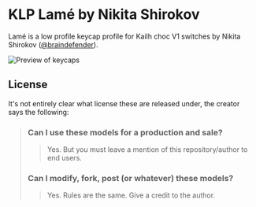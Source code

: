 # KLP Lamé by Nikita Shirokov

Lamé is a low profile keycap profile for Kailh choc V1 switches by Nikita Shirokov ([@braindefender](https://github.com/braindefender)).

![Preview of keycaps](KLP_Lame_Preview.jpg)

## License

It's not entirely clear what license these are released under, the creator says the following:

> ### Can I use these models for a production and sale?
>
>> Yes. But you must leave a mention of this repository/author to end users.
>
> ### Can I modify, fork, post (or whatever) these models?
>
>>Yes. Rules are the same. Give a credit to the author.

